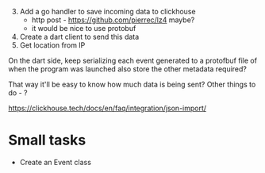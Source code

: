 3. Add a go handler to save incoming data to clickhouse
   - http post - https://github.com/pierrec/lz4 maybe?
   - it would be nice to use protobuf
4. Create a dart client to send this data
5. Get location from IP

On the dart side, keep serializing each event generated to a protofbuf file of when the program was launched
also store the other metadata required?

That way it'll be easy to know how much data is being sent?
Other things to do - ?

https://clickhouse.tech/docs/en/faq/integration/json-import/

# Small tasks
* Create an Event class
